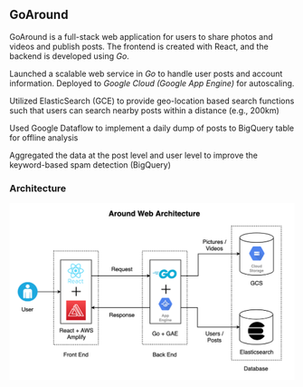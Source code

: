 ## GoAround 



GoAround is a full-stack web application for users to share photos and videos and publish posts. The frontend is created with React, and the backend is developed using *Go*. 

Launched a scalable web service in *Go* to handle user posts and account information. Deployed to *Google Cloud (Google App Engine)* for autoscaling.

Utilized ElasticSearch (GCE) to provide geo-location based search functions such that users can search nearby posts within a distance (e.g., 200km)

Used Google Dataflow to implement a daily dump of posts to BigQuery table for offline analysis

Aggregated the data at the post level and user level to improve the keyword-based spam detection (BigQuery)



### Architecture

<p align="center"><img src="img/web-architecture.png" alt="Project Architecture"></p>
